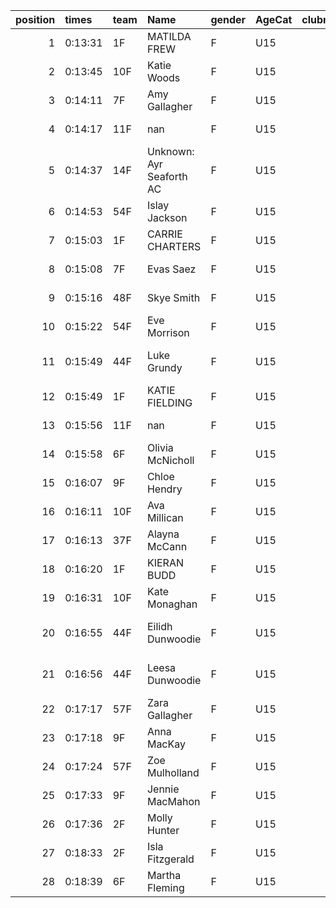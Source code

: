 |   position | times   | team   | Name                     | gender   | AgeCat   |   clubnumber | Club name            | Website                               |   finishPosition |
|-----------:|:--------|:-------|:-------------------------|:---------|:---------|-------------:|:---------------------|:--------------------------------------|-----------------:|
|          1 | 0:13:31 | 1F     | MATILDA FREW             | F        | U15      |            1 | East Kilbride AC     | http://www.ekac.org.uk/               |               20 |
|          2 | 0:13:45 | 10F    | Katie Woods              | F        | U15      |           10 | Shettleston Harriers | http://shettlestonharriers.org.uk/    |               23 |
|          3 | 0:14:11 | 7F     | Amy Gallagher            | F        | U15      |            7 | Giffnock North AC    | https://www.giffnocknorth.co.uk/      |               28 |
|          4 | 0:14:17 | 11F    | nan                      | F        | U15      |           11 | Airdrie Harriers     | http://airdrieharriers.org/           |               30 |
|          5 | 0:14:37 | 14F    | Unknown: Ayr Seaforth AC | F        | U15      |           14 | Ayr Seaforth AC      | https://www.ayrseaforth.co.uk/        |               32 |
|          6 | 0:14:53 | 54F    | Islay Jackson            | F        | U15      |           54 | VP-Glasgow           | https://www.vp-glasgow.com            |               34 |
|          7 | 0:15:03 | 1F     | CARRIE CHARTERS          | F        | U15      |            1 | East Kilbride AC     | http://www.ekac.org.uk/               |               36 |
|          8 | 0:15:08 | 7F     | Evas Saez                | F        | U15      |            7 | Giffnock North AC    | https://www.giffnocknorth.co.uk/      |               37 |
|          9 | 0:15:16 | 48F    | Skye Smith               | F        | U15      |           48 | Springburn Harriers  | https://www.springburnharriers.co.uk/ |               38 |
|         10 | 0:15:22 | 54F    | Eve Morrison             | F        | U15      |           54 | VP-Glasgow           | https://www.vp-glasgow.com            |               39 |
|         11 | 0:15:49 | 44F    | Luke Grundy              | F        | U15      |           44 | North Ayrshire AAC   | https://naathletics.co.uk/            |               40 |
|         12 | 0:15:49 | 1F     | KATIE FIELDING           | F        | U15      |            1 | East Kilbride AC     | http://www.ekac.org.uk/               |               41 |
|         13 | 0:15:56 | 11F    | nan                      | F        | U15      |           11 | Airdrie Harriers     | http://airdrieharriers.org/           |               42 |
|         14 | 0:15:58 | 6F     | Olivia McNicholl         | F        | U15      |            6 | Cambuslang Harriers  | https://cambuslangharriers.org/       |               43 |
|         15 | 0:16:07 | 9F     | Chloe Hendry             | F        | U15      |            9 | Garscube Harriers    | https://www.garscubeharriers.org.uk/  |               44 |
|         16 | 0:16:11 | 10F    | Ava Millican             | F        | U15      |           10 | Shettleston Harriers | http://shettlestonharriers.org.uk/    |               45 |
|         17 | 0:16:13 | 37F    | Alayna McCann            | F        | U15      |           37 | Law & District AAC   | http://www.lawaac.co.uk/              |               46 |
|         18 | 0:16:20 | 1F     | KIERAN BUDD              | F        | U15      |            1 | East Kilbride AC     | http://www.ekac.org.uk/               |               47 |
|         19 | 0:16:31 | 10F    | Kate Monaghan            | F        | U15      |           10 | Shettleston Harriers | http://shettlestonharriers.org.uk/    |               49 |
|         20 | 0:16:55 | 44F    | Eilidh Dunwoodie         | F        | U15      |           44 | North Ayrshire AAC   | https://naathletics.co.uk/            |               51 |
|         21 | 0:16:56 | 44F    | Leesa Dunwoodie          | F        | U15      |           44 | North Ayrshire AAC   | https://naathletics.co.uk/            |               52 |
|         22 | 0:17:17 | 57F    | Zara Gallagher           | F        | U15      |           57 | Whitemoss AAC        | https://whitemossaac.co.uk/           |               53 |
|         23 | 0:17:18 | 9F     | Anna MacKay              | F        | U15      |            9 | Garscube Harriers    | https://www.garscubeharriers.org.uk/  |               54 |
|         24 | 0:17:24 | 57F    | Zoe Mulholland           | F        | U15      |           57 | Whitemoss AAC        | https://whitemossaac.co.uk/           |               55 |
|         25 | 0:17:33 | 9F     | Jennie MacMahon          | F        | U15      |            9 | Garscube Harriers    | https://www.garscubeharriers.org.uk/  |               56 |
|         26 | 0:17:36 | 2F     | Molly Hunter             | F        | U15      |            2 | Kilmarnock H&AC      | http://www.kilmarnockharriers.com/    |               57 |
|         27 | 0:18:33 | 2F     | Isla Fitzgerald          | F        | U15      |            2 | Kilmarnock H&AC      | http://www.kilmarnockharriers.com/    |               58 |
|         28 | 0:18:39 | 6F     | Martha Fleming           | F        | U15      |            6 | Cambuslang Harriers  | https://cambuslangharriers.org/       |               59 |